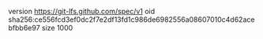 version https://git-lfs.github.com/spec/v1
oid sha256:ce556fcd3ef0dc2f7e2df13fd1c986de6982556a08607010c4d62acebfbb6e97
size 1000
